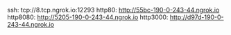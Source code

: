 ssh: tcp://8.tcp.ngrok.io:12293 
http80: http://55bc-190-0-243-44.ngrok.io 
http8080: http://5205-190-0-243-44.ngrok.io 
http3000: http://d97d-190-0-243-44.ngrok.io 
